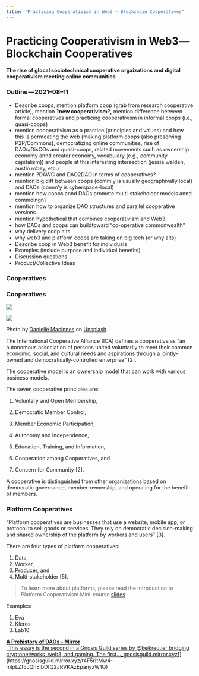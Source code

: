 ```yaml
---
title: "Practicing Cooperativism in Web3 — Blockchain Cooperatives"
---
```

# Practicing Cooperativism in Web3 — Blockchain Cooperatives

#### The rise of glocal sociotechnical cooperative orgaizations and digital cooperativism meeting online communities

  

### Outline — 2021–08–11

-   Describe coops, mention platform coop (grab from research cooperative article), mention ?**new cooperativism?,** mention difference between formal cooperatives and practicing cooperativism in informal coops (i.e., quasi-coops)
-   mention cooperativism as a practice (principles and values) and how this is permeating the web (making platform coops (also preserving P2P/Commons), democratizing online communities, rise of DAOs/DisCOs and quasi-coops, related movements such as ownership economy annd creator economy, vocabulary (e.g., community capitalism)) and people at this interesting intersection (jessie walden, austin robey, etc.)
-   mention ?DAWC and DAO2DAO in terms of cooperatives?
-   mention big diff between coops (comm’y is usually geographivally local) and DAOs (comm’y is cyberspace-local)
-   mention how coops annd DAOs promote multi-stakeholder models annd commoingn?
-   mention how to organize DAO structures and parallel cooperative versions
-   mention hypothetical that combines cooperativism and Web3
-   how DAOs and coops can buildtoward “co-operative commonwealth”
-   why delivery coop alts
-   why web3 and platform coops are taking on big tech (or why alts)
-   Describe coop in Web3 benefit for individuals
-   Examples (include purpose and individual benefits)
-   Discussion questions
-   Product/Collective Ideas

### Cooperatives

### Cooperatives

![](https://cdn-images-1.medium.com/max/1000/0*yDT-3TizG256cMQ9)

![](https://cdn-images-1.medium.com/max/1000/0*CMI7ufTF-SjFFjQz)

Photo by [Danielle MacInnes](https://unsplash.com/@dsmacinnes?utm_source=medium&utm_medium=referral) on [Unsplash](https://unsplash.com/?utm_source=medium&utm_medium=referral)

The International Cooperative Alliance (ICA) defines a cooperative as “an autonomous association of persons united voluntarily to meet their common economic, social, and cultural needs and aspirations through a jointly-owned and democratically-controlled enterprise” [2].

The cooperative model is an ownership model that can work with various business models.

The seven cooperative principles are:

1. Voluntary and Open Membership,

2. Democratic Member Control,

3. Member Economic Participation,

4. Autonomy and Independence,

5. Education, Training, and Information,

6. Cooperation among Cooperatives, and

7. Concern for Community [2].

A cooperative is distinguished from other organizations based on democratic governance, member-ownership, and operating for the benefit of members.

### Platform Cooperatives

“Platform cooperatives are businesses that use a website, mobile app, or protocol to sell goods or services. They rely on democratic decision-making and shared ownership of the platform by workers and users” [3].

There are four types of platform cooperatives:

1.  Data,
2.  Worker,
3.  Producer, and
4.  Multi-stakeholder [5].

> To learn more about platforms, please read the Introduction to Platform Cooperativism Mini-course [slides](https://speakerdeck.com/ledgerback/introduction-to-platform-cooperativism-mini-course)

  

Examples:

1.  Eva
2.  Kleros
3.  Lab10

  

[**A Prehistory of DAOs - Mirror**  
_This essay is the second in a Gnosis Guild series by @keikreutler bridging cryptonetworks, web3, and gaming. The first…_gnosisguild.mirror.xyz](https://gnosisguild.mirror.xyz/t4F5rItMw4-mlpLZf5JQhElbDfQ2JRVKAzEpanyxW1Q "https://gnosisguild.mirror.xyz/t4F5rItMw4-mlpLZf5JQhElbDfQ2JRVKAzEpanyxW1Q")[](https://gnosisguild.mirror.xyz/t4F5rItMw4-mlpLZf5JQhElbDfQ2JRVKAzEpanyxW1Q)